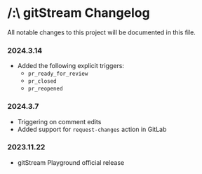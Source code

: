 # /:\\ gitStream Changelog
All notable changes to this project will be documented in this file.


### 2024.3.14
- Added the following explicit triggers:
	- `pr_ready_for_review`
	- `pr_closed`
	- `pr_reopened`

### 2024.3.7
- Triggering on comment edits
- Added support for `request-changes` action in GitLab
### 2023.11.22
- gitStream Playground official release